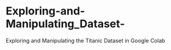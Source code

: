 # Exploring-and-Manipulating_Dataset-
Exploring and Manipulating the Titanic Dataset in Google Colab
